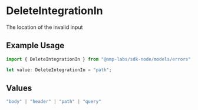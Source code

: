 # DeleteIntegrationIn

The location of the invalid input

## Example Usage

```typescript
import { DeleteIntegrationIn } from "@amp-labs/sdk-node/models/errors";

let value: DeleteIntegrationIn = "path";
```

## Values

```typescript
"body" | "header" | "path" | "query"
```